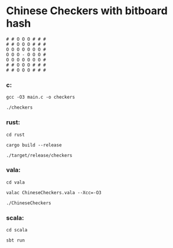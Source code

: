 # Chinese Checkers with bitboard hash

    # # O O O # # #
    # # O O O # # #
    O O O O O O O #
    O O O - O O O #
    O O O O O O O #
    # # O O O # # #
    # # O O O # # #



### c:
`gcc -O3 main.c -o checkers`

`./checkers`


### rust:

`cd rust`

`cargo build --release`

`./target/release/checkers`

### vala:

`cd vala`

`valac ChineseCheckers.vala --Xcc=-O3 `

`./ChineseCheckers`

### scala:

`cd scala`

`sbt run`

